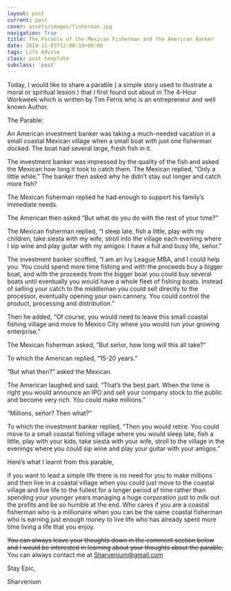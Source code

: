 ```yaml
---
layout: post
current: post
cover: assets/images/fisherman.jpg
navigation: True
title: The Parable of the Mexican Fisherman and the American Banker
date: 2019-11-03T12:00:19+08:00
tags: Life Advice
class: post-template
subclass: 'post'
---
```

Today, I would like to share a parable ( a simple story used to illustrate a moral or spiritual lesson ) that I first found out about in The 4-Hour Workweek which is written by Tim Ferris who is an entrepreneur and well known Author.

The Parable:

An American investment banker was taking a much-needed vacation in a small coastal Mexican village when a small boat with just one fisherman docked. The boat had several large, fresh fish in it.

The investment banker was impressed by the quality of the fish and asked the Mexican how long it took to catch them. The Mexican replied, “Only a little while.” The banker then asked why he didn’t stay out longer and catch more fish?

The Mexican fisherman replied he had enough to support his family’s immediate needs.

The American then asked “But what do you do with the rest of your time?”

The Mexican fisherman replied, “I sleep late, fish a little, play with my children, take siesta with my wife, stroll into the village each evening where I sip wine and play guitar with my amigos: I have a full and busy life, señor.”

The investment banker scoffed, “I am an Ivy League MBA, and I could help you. You could spend more time fishing and with the proceeds buy a bigger boat, and with the proceeds from the bigger boat you could buy several boats until eventually you would have a whole fleet of fishing boats. Instead of selling your catch to the middleman you could sell directly to the processor, eventually opening your own cannery. You could control the product, processing and distribution.”

Then he added, “Of course, you would need to leave this small coastal fishing village and move to Mexico City where you would run your growing enterprise.”

The Mexican fisherman asked, “But señor, how long will this all take?”

To which the American replied, “15-20 years.”

“But what then?” asked the Mexican.

The American laughed and said, “That’s the best part. When the time is right you would announce an IPO and sell your company stock to the public and become very rich. You could make millions.”

“Millions, señor? Then what?”

To which the investment banker replied, “Then you would retire. You could move to a small coastal fishing village where you would sleep late, fish a little, play with your kids, take siesta with your wife, stroll to the village in the evenings where you could sip wine and play your guitar with your amigos.”

Here’s what I learnt from this parable,

if you want to lead a simple life there is no need for you to make millions and then live in a coastal village when you could just move to the coastal village and live life to the fullest for a longer period of time rather than spending your younger years managing a huge corporation just to milk out the profits and be so humble at the end. Who cares if you are a coastal fisherman who is a millionaire when you can be the same coastal fisherman who is earning just enough money to live life who has already spent more time living a life that you enjoy.

<s>You can always leave your thoughts down in the comment section below and I would be interested in learning about your thoughts about the parable.</s>
<br>
You can always contact me at Sharvenium@gmail.com

Stay Epic,

Sharvenium